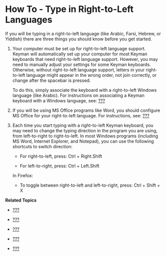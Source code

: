 # How To - Type in Right-to-Left Languages

If you will be typing in a right-to-left language (like Arabic, Farsi,
Hebrew, or Yiddish) there are three things you should know before you
get started.

1.  Your computer must be set up for right-to-left language support.
    Keyman will automatically set up your computer for most Keyman
    keyboards that need right-to-left language support. However, you may
    need to manually adjust your settings for some Keyman keyboards.
    Otherwise, without right-to-left language support, letters in your
    right-to-left language might appear in the wrong order, not join
    correctly, or change after the spacebar is pressed.

    To do this, simply associate the keyboard with a right-to-left
    Windows language (like Arabic). For instructions on associating a
    Keyman keyboard with a Windows language, see:
    [???](#start_configure_computer)

2.  If you will be using MS Office programs like Word, you should
    configure MS Office for your right-to-left language. For
    instructions, see: [???](#start_configure_office)

3.  Each time you start typing with a right-to-left Keyman keyboard, you
    may need to change the typing direction in the program you are
    using, from left-to-right to right-to-left. In most Windows programs
    (including MS Word, Internet Explorer, and Notepad), you can use the
    following shortcuts to switch direction:

    -   For right-to-left, press: Ctrl + Right.Shift

    -   For left-to-right, press: Ctrl + Left.Shift

    In Firefox:

    -   To toggle between right-to-left and left-to-right, press: Ctrl +
        Shift + X

**Related Topics**

-   [???](#start_configure_computer)

-   [???](#start_download-install_keyboard)

-   [???](#start_configure_office)

-   [???](#start_font)

-   [???](#basic_enable_keyboard)
